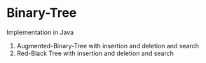 # Binary-Tree
Implementation in Java
1. Augmented-Binary-Tree with insertion and deletion and search
2. Red-Black Tree with insertion and deletion and search

